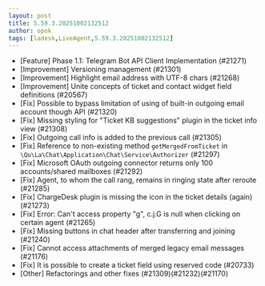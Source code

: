 ```yaml
---
layout: post
title: 5.59.3.20251002132512
author: opok
tags: [ladesk,LiveAgent,5.59.3.20251002132512]
---
```

- [Feature] Phase 1.1: Telegram Bot API Client Implementation (#21271)
- [Improvement] Versioning management (#21301)
- [Improvement] Highlight email address with UTF-8 chars (#21268)
- [Improvement] Unite concepts of ticket and contact widget field definitions (#20567)
- [Fix] Possible to bypass limitation of using of built-in outgoing email account though API (#21320)
- [Fix] Missing styling for "Ticket KB suggestions" plugin in the ticket info view (#21308)
- [Fix] Outgoing call info is added to the previous call (#21305)
- [Fix] Reference to non-existing method `getMergedFromTicket` in `\Qu\La\Chat\Application\Chat\Service\Authorizer` (#21297)
- [Fix] Microsoft OAuth outgoing connector returns only 100 accounts/shared mailboxes (#21292)
- [Fix] Agent, to whom the call rang, remains in ringing state after reroute (#21285)
- [Fix] ChargeDesk plugin is missing the icon in the ticket details (again) (#21273)
- [Fix] Error: Can't access property "g", c.j.G is null when clicking on certain agent (#21265)
- [Fix] Missing buttons in chat header after transferring and joining (#21240)
- [Fix] Cannot access attachments of merged legacy email messages (#21176)
- [Fix] It is possible to create a ticket field using reserved code (#20733)
- [Other] Refactorings and other fixes (#21309)(#21232)(#21170)